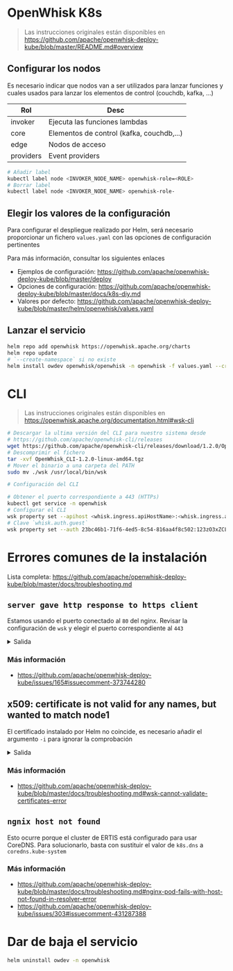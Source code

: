 # OpenWhisk K8s

> Las instrucciones originales están disponibles en
> https://github.com/apache/openwhisk-deploy-kube/blob/master/README.md#overview

## Configurar los nodos

Es necesario indicar que nodos van a ser utilizados para lanzar funciones y
cuales usados para lanzar los elementos de control (couchdb, kafka, ...)

| Rol       | Desc                                      |
| --------- | ----------------------------------------- |
| invoker   | Ejecuta las funciones lambdas             |
| core      | Elementos de control (kafka, couchdb,...) |
| edge      | Nodos de acceso                           |
| providers | Event providers                           |

```sh
# Añadir label
kubectl label node <INVOKER_NODE_NAME> openwhisk-role=<ROLE>
# Borrar label
kubectl label node <INVOKER_NODE_NAME> openwhisk-role-
```

## Elegir los valores de la configuración

Para configurar el despliegue realizado por Helm, será necesario proporcionar un
fichero `values.yaml` con las opciones de configuración pertinentes

Para más información, consultar los siguientes enlaces

- Ejemplos de configuración:
  https://github.com/apache/openwhisk-deploy-kube/blob/master/deploy
- Opciones de configuración:
  https://github.com/apache/openwhisk-deploy-kube/blob/master/docs/k8s-diy.md
- Valores por defecto:
  https://github.com/apache/openwhisk-deploy-kube/blob/master/helm/openwhisk/values.yaml

## Lanzar el servicio

```sh
helm repo add openwhisk https://openwhisk.apache.org/charts
helm repo update
# `--create-namespace` si no existe
helm install owdev openwhisk/openwhisk -n openwhisk -f values.yaml --create-namespace
```

# CLI

> Las instrucciones originales están disponibles en
> https://openwhisk.apache.org/documentation.html#wsk-cli

```sh
# Descargar la ultima versión del CLI para nuestro sistema desde
# https://github.com/apache/openwhisk-cli/releases
wget https://github.com/apache/openwhisk-cli/releases/download/1.2.0/OpenWhisk_CLI-1.2.0-linux-amd64.tgz
# Descomprimir el fichero
tar -xvf OpenWhisk_CLI-1.2.0-linux-amd64.tgz
# Mover el binario a una carpeta del PATH
sudo mv ./wsk /usr/local/bin/wsk

# Configuración del CLI

# Obtener el puerto correspondiente a 443 (HTTPs)
kubectl get service -n openwhisk
# Configurar el CLI
wsk property set --apihost <whisk.ingress.apiHostName>:<whisk.ingress.apiHostPort>
# Clave `whisk.auth.guest`
wsk property set --auth 23bc46b1-71f6-4ed5-8c54-816aa4f8c502:123zO3xZCLrMN6v2BKK1dXYFpXlPkccOFqm12CdAsMgRU4VrNZ9lyGVCGuMDGIwP
```

# Errores comunes de la instalación

Lista completa:
https://github.com/apache/openwhisk-deploy-kube/blob/master/docs/troubleshooting.md

## `server gave http response to https client`

Estamos usando el puerto conectado al `80` del nginx. Revisar la configuración
de `wsk` y elegir el puerto correspondiente al `443`

<details>
<summary>Salida</summary>

```text
error: Unable to create action 'helloJS': Put "https://node1:32052/api/v1/namespaces/_/actions/helloJS?overwrite=false": http: server gave HTTP response to HTTPS client
Run 'wsk --help' for usage.
```

</details>

### Más información

- https://github.com/apache/openwhisk-deploy-kube/issues/165#issuecomment-373744280

## x509: certificate is not valid for any names, but wanted to match node1

El certificado instalado por Helm no coincide, es necesario añadir el argumento
`-i` para ignorar la comprobación

<details>
<summary>Salida</summary>

```text
error: Unable to create action 'helloJS': Put "https://node1:31001/api/v1/namespaces/_/actions/helloJS?overwrite=false": x509: certificate is not valid for any names, but wanted to match node1
Run 'wsk --help' for usage.
```

</details>

### Más información

- https://github.com/apache/openwhisk-deploy-kube/blob/master/docs/troubleshooting.md#wsk-cannot-validate-certificates-error

## `ngnix host not found`

Esto ocurre porque el cluster de ERTIS está configurado para usar CoreDNS. Para
solucionarlo, basta con sustituir el valor de `k8s.dns` a `coredns.kube-system`

### Más información

- https://github.com/apache/openwhisk-deploy-kube/blob/master/docs/troubleshooting.md#nginx-pod-fails-with-host-not-found-in-resolver-error
- https://github.com/apache/openwhisk-deploy-kube/issues/303#issuecomment-431287388

# Dar de baja el servicio

```sh
helm uninstall owdev -n openwhisk
```
